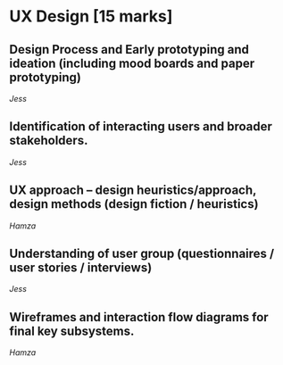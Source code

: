 # UX Design [15 marks]

## Design Process and Early prototyping and ideation (including mood boards and paper prototyping)
*Jess*

## Identification of interacting users and broader stakeholders.
*Jess*

## UX approach – design heuristics/approach, design methods (design fiction / heuristics)
*Hamza*

## Understanding of user group (questionnaires / user stories / interviews)
*Jess*

## Wireframes and interaction flow diagrams for final key subsystems.
*Hamza*
